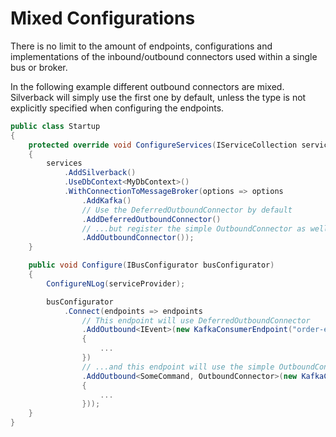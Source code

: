 # Mixed Configurations

There is no limit to the amount of endpoints, configurations and implementations of the inbound/outbound connectors used within a single bus or broker.

In the following example different outbound connectors are mixed. Silverback will simply use the first one by default, unless the type is not explicitly specified when configuring the endpoints.

```csharp
public class Startup
{
    protected override void ConfigureServices(IServiceCollection services)
    {
        services
            .AddSilverback()
            .UseDbContext<MyDbContext>()
            .WithConnectionToMessageBroker(options => options
                .AddKafka()
                // Use the DeferredOutboundConnector by default
                .AddDeferredOutboundConnector()
                // ...but register the simple OutboundConnector as well
                .AddOutboundConnector());
    }

    public void Configure(IBusConfigurator busConfigurator)
    {
        ConfigureNLog(serviceProvider);

        busConfigurator
            .Connect(endpoints => endpoints
                // This endpoint will use DeferredOutboundConnector
                .AddOutbound<IEvent>(new KafkaConsumerEndpoint("order-events")
                {
                    ...
                })
                // ...and this endpoint will use the simple OutboundConnector instead
                .AddOutbound<SomeCommand, OutboundConnector>(new KafkaConsumerEndpoint("some-commands")
                {
                    ...
                }));
    }
}
```
